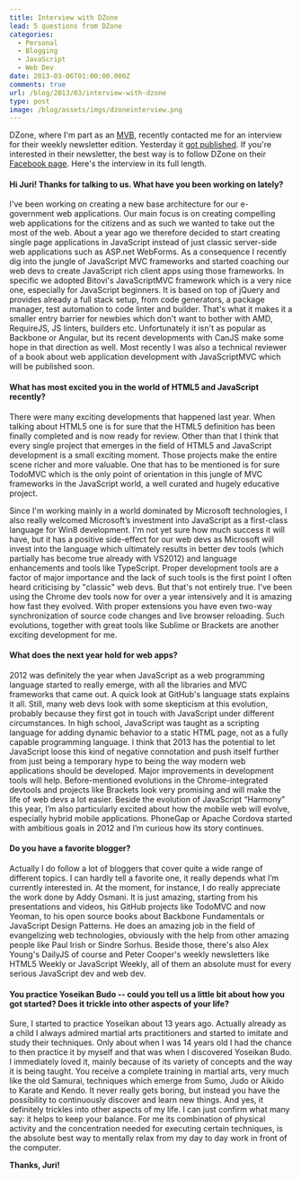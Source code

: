 ```yaml
---
title: Interview with DZone
lead: 5 questions from DZone
categories:
  - Personal
  - Blogging
  - JavaScript
  - Web Dev
date: 2013-03-06T01:00:00.000Z
comments: true
url: /blog/2013/03/interview-with-dzone
type: post
image: /blog/assets/imgs/dzoneinterview.png
---
```


<div class="article-intro">
    DZone, where I'm part as an <a href="/blog/2012/04/joining-dzone-mvb-program/">MVB</a>, recently contacted me for an interview for their weekly newsletter edition. Yesterday it <a href="http://java.dzone.com/articles/dev-week-juri-strumpflohner">got published</a>. If you're interested in their newsletter, the best way is to follow DZone on their <a href="https://www.facebook.com/pages/DZone/259639764711">Facebook page</a>. Here's the interview in its full length. 
</div>  

#### Hi Juri! Thanks for talking to us. What have you been working on lately?

I've been working on creating a new base architecture for our e-government web applications. Our main focus is on creating compelling web applications for the citizens and as such we wanted to take out the most of the web. About a year ago we therefore decided to start creating single page applications in JavaScript instead of just classic server-side web applications such as ASP.net WebForms. As a consequence I recently dig into the jungle of JavaScript MVC frameworks and started coaching our web devs to create JavaScript rich client apps using those frameworks. In specific we adopted Bitovi's JavaScriptMVC framework which is a very nice one, especially for JavaScript beginners. It is based on top of jQuery and  provides already a full stack setup, from code generators, a package manager, test automation to code linter and builder. That's what it makes it a smaller entry barrier for newbies which don't want to bother with AMD, RequireJS, JS linters, builders etc. Unfortunately it isn't as popular as Backbone or Angular, but its recent developments with CanJS make some hope in that direction as well.
Most recently I was also a technical reviewer of a book about web application development with JavaScriptMVC which will be published soon.

#### What has most excited you in the world of HTML5 and JavaScript recently?

There were many exciting developments that happened last year. When talking about HTML5 one is for sure that the HTML5 definition has been finally completed and is now ready for review. Other than that I think that every single project that emerges in the field of HTML5 and JavaScript development is a small exciting moment. Those projects make the entire scene richer and more valuable. One that has to be mentioned is for sure TodoMVC which is the only point of orientation in this jungle of MVC frameworks in the JavaScript world, a well curated and hugely educative project.

Since I'm working mainly in a world dominated by Microsoft technologies, I also really welcomed Microsoft’s investment into JavaScript as a first-class language for Win8 development. I'm not yet sure how much success it will have, but it has a positive side-effect for our web devs as Microsoft will invest into the language which ultimately results in better dev tools (which partially has become true already with VS2012) and language enhancements and tools like TypeScript. Proper development tools are a factor of major importance and the lack of such tools is the first point I often heard criticising by "classic" web devs. But that's not entirely true. I've been using the Chrome dev tools now for over a year intensively and it is amazing how fast they evolved. With proper extensions you have even two-way synchronization of source code changes and live browser reloading. Such evolutions, together with great tools like Sublime or Brackets are another exciting development for me.

#### What does the next year hold for web apps?

2012 was definitely the year when JavaScript as a web programming language started to really emerge, with all the libraries and MVC frameworks that came out. A quick look at GitHub's language stats explains it all. Still, many web devs look with some skepticism at this evolution, probably because they first got in touch with JavaScript under different circumstances. In high school, JavaScript was taught as a scripting language for adding dynamic behavior to a static HTML page, not as a fully capable programming language. I think that 2013 has the potential to let JavaScript loose this kind of negative connotation and push itself further from just being a temporary hype to being the way modern web applications should be developed. Major improvements in development tools will help. Before-mentioned evolutions in the Chrome-integrated devtools and projects like Brackets look very promising and will make the life of web devs a lot easier. Beside the evolution of JavaScript “Harmony” this year, I’m also particularly excited about how the mobile web will evolve, especially hybrid mobile applications. PhoneGap or Apache Cordova started with ambitious goals in 2012 and I’m curious how its story continues.  

#### Do you have a favorite blogger?

Actually I do follow a lot of bloggers that cover quite a wide range of different topics. I can hardly tell a favorite one, it really depends what I’m currently interested in. At the moment, for instance, I do really appreciate the work done by Addy Osmani. It is just amazing, starting from his presentations and videos, his GitHub projects like TodoMVC and now Yeoman, to his open source books about Backbone Fundamentals or JavaScript Design Patterns. He does an amazing job in the field of evangelizing web technologies, obviously with the help from other amazing people like Paul Irish or Sindre Sorhus. Beside those, there's also Alex Young's DailyJS of course and Peter Cooper's weekly newsletters like HTML5 Weekly or JavaScript Weekly, all of them an absolute must for every serious JavaScript dev and web dev.

#### You practice Yoseikan Budo  -- could you tell us a little bit about how you got started? Does it trickle into other aspects of your life?
Sure, I started to practice Yoseikan about 13 years ago. Actually already as a child I always admired martial arts practitioners and started to imitate and study their techniques. Only about when I was 14 years old I had the chance to then practice it by myself and that was when I discovered Yoseikan Budo. I immediately loved it, mainly because of its variety of concepts and the way it is being taught. You receive a complete training in martial arts, very much like the old Samurai, techniques which emerge from Sumo, Judo or Aikido to Karate and Kendo. It never really gets boring, but instead you have the possibility to continuously discover and learn new things. And yes, it definitely trickles into other aspects of my life. I can just confirm what many say: it helps to keep your balance. For me its combination of physical activity and the concentration needed for executing certain techniques, is the absolute best way to mentally relax from my day to day work in front of the computer.

**Thanks, Juri!**

